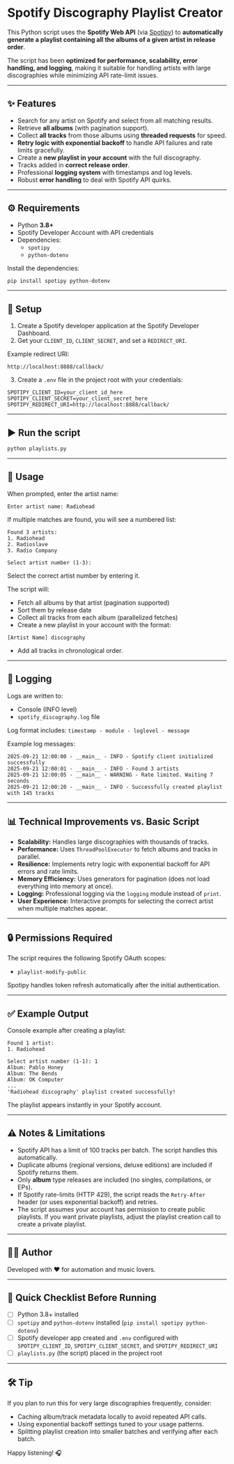 # Spotify Discography Playlist Creator

This Python script uses the **Spotify Web API** (via [Spotipy](https://spotipy.readthedocs.io/)) to **automatically generate a playlist containing all the albums of a given artist in release order**.

The script has been **optimized for performance, scalability, error handling, and logging**, making it suitable for handling artists with large discographies while minimizing API rate-limit issues.

---

## ✨ Features

- Search for any artist on Spotify and select from all matching results.  
- Retrieve **all albums** (with pagination support).  
- Collect **all tracks** from those albums using **threaded requests** for speed.  
- **Retry logic with exponential backoff** to handle API failures and rate limits gracefully.  
- Create a **new playlist in your account** with the full discography.  
- Tracks added in **correct release order**.  
- Professional **logging system** with timestamps and log levels.  
- Robust **error handling** to deal with Spotify API quirks.

---

## ⚙️ Requirements

- Python **3.8+**  
- Spotify Developer Account with API credentials  
- Dependencies:
  - `spotipy`
  - `python-dotenv`

Install the dependencies:

```bash
pip install spotipy python-dotenv
```

---

## 📂 Setup

1. Create a Spotify developer application at the Spotify Developer Dashboard.  
2. Get your `CLIENT_ID`, `CLIENT_SECRET`, and set a `REDIRECT_URI`.

Example redirect URI:

```
http://localhost:8888/callback/
```

3. Create a `.env` file in the project root with your credentials:

```
SPOTIPY_CLIENT_ID=your_client_id_here
SPOTIPY_CLIENT_SECRET=your_client_secret_here
SPOTIPY_REDIRECT_URI=http://localhost:8888/callback/
```

---

## ▶️ Run the script

```bash
python playlists.py
```

---

## 🚀 Usage

When prompted, enter the artist name:

```
Enter artist name: Radiohead
```

If multiple matches are found, you will see a numbered list:

```
Found 3 artists:
1. Radiohead
2. Radioslave
3. Radio Company

Select artist number (1-3):
```

Select the correct artist number by entering it.

The script will:

- Fetch all albums by that artist (pagination supported)
- Sort them by release date
- Collect all tracks from each album (parallelized fetches)
- Create a new playlist in your account with the format:

```
[Artist Name] discography
```

- Add all tracks in chronological order.

---

## 🧠 Logging

Logs are written to:

- Console (INFO level)  
- `spotify_discography.log` file

Log format includes: `timestamp - module - loglevel - message`

Example log messages:

```
2025-09-21 12:00:00 - __main__ - INFO - Spotify client initialized successfully
2025-09-21 12:00:01 - __main__ - INFO - Found 3 artists
2025-09-21 12:00:05 - __main__ - WARNING - Rate limited. Waiting 7 seconds
2025-09-21 12:00:20 - __main__ - INFO - Successfully created playlist with 145 tracks
```

---

## 📊 Technical Improvements vs. Basic Script

- **Scalability:** Handles large discographies with thousands of tracks.  
- **Performance:** Uses `ThreadPoolExecutor` to fetch albums and tracks in parallel.  
- **Resilience:** Implements retry logic with exponential backoff for API errors and rate limits.  
- **Memory Efficiency:** Uses generators for pagination (does not load everything into memory at once).  
- **Logging:** Professional logging via the `logging` module instead of `print`.  
- **User Experience:** Interactive prompts for selecting the correct artist when multiple matches appear.

---

## 🔒 Permissions Required

The script requires the following Spotify OAuth scopes:

- `playlist-modify-public`

Spotipy handles token refresh automatically after the initial authentication.

---

## ✅ Example Output

Console example after creating a playlist:

```
Found 1 artist:
1. Radiohead

Select artist number (1-1): 1
Album: Pablo Honey
Album: The Bends
Album: OK Computer
...
'Radiohead discography' playlist created successfully!
```

The playlist appears instantly in your Spotify account.

---

## ⚠️ Notes & Limitations

- Spotify API has a limit of 100 tracks per batch. The script handles this automatically.  
- Duplicate albums (regional versions, deluxe editions) are included if Spotify returns them.  
- Only **album** type releases are included (no singles, compilations, or EPs).  
- If Spotify rate-limits (HTTP 429), the script reads the `Retry-After` header (or uses exponential backoff) and retries.  
- The script assumes your account has permission to create public playlists. If you want private playlists, adjust the playlist creation call to create a private playlist.

---


## 👨‍💻 Author

Developed with ❤️ for automation and music lovers.

---

## 📌 Quick Checklist Before Running

- [ ] Python 3.8+ installed  
- [ ] `spotipy` and `python-dotenv` installed (`pip install spotipy python-dotenv`)  
- [ ] Spotify developer app created and `.env` configured with `SPOTIPY_CLIENT_ID`, `SPOTIPY_CLIENT_SECRET`, and `SPOTIPY_REDIRECT_URI`  
- [ ] `playlists.py` (the script) placed in the project root

---

## 🛠️ Tip

If you plan to run this for very large discographies frequently, consider:

- Caching album/track metadata locally to avoid repeated API calls.  
- Using exponential backoff settings tuned to your usage patterns.  
- Splitting playlist creation into smaller batches and verifying after each batch.


Happy listening! 🎧
